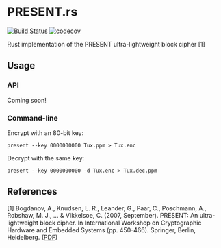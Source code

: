 # PRESENT.rs

[![Build Status](https://travis-ci.org/yi-jiayu/PRESENT.rs.svg?branch=master)](https://travis-ci.org/yi-jiayu/PRESENT.rs)
[![codecov](https://codecov.io/gh/yi-jiayu/PRESENT.rs/branch/master/graph/badge.svg)](https://codecov.io/gh/yi-jiayu/PRESENT.rs)

Rust implementation of the PRESENT ultra-lightweight block cipher [1]

## Usage
### API
Coming soon!

### Command-line
Encrypt with an 80-bit key: 
```
present --key 0000000000 Tux.ppm > Tux.enc
```

Decrypt with the same key: 
```
present --key 0000000000 -d Tux.enc > Tux.dec.ppm
```

## References
[1] Bogdanov, A., Knudsen, L. R., Leander, G., Paar, C., Poschmann, A., Robshaw, M. J., ... & Vikkelsoe, C. (2007, September). PRESENT: An ultra-lightweight block cipher. In International Workshop on Cryptographic Hardware and Embedded Systems (pp. 450-466). Springer, Berlin, Heidelberg. ([PDF](https://www.iacr.org/archive/ches2007/47270450/47270450.pdf))

